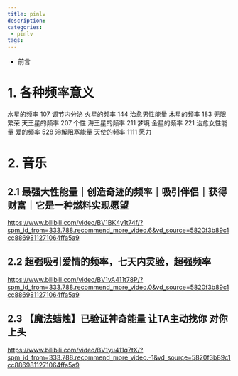 ```yaml
---
title: pinlv
description:
categories:
 - pinlv
tags:
---
```


- 前言

# 1. 各种频率意义

水星的频率 107 调节内分泌
火星的频率 144 治愈男性能量
木星的频率 183 无限繁荣
天王星的频率 207 个性
海王星的频率 211 梦境
金星的频率 221 治愈女性能量
爱的频率 528 溶解阻塞能量
天使的频率 1111 愿力

# 2. 音乐

## 2.1 最强大性能量｜创造奇迹的频率｜吸引伴侣｜获得财富｜它是一种燃料实现愿望

https://www.bilibili.com/video/BV1BK4y1t74f/?spm_id_from=333.788.recommend_more_video.6&vd_source=5820f3b89c1cc8869811271064ffa5a9

## 2.2 超强吸引爱情的频率，七天内灵验，超强频率
https://www.bilibili.com/video/BV1vA411t78P/?spm_id_from=333.788.recommend_more_video.0&vd_source=5820f3b89c1cc8869811271064ffa5a9

## 2.3 【魔法蜡烛】已验证神奇能量 让TA主动找你 对你上头
https://www.bilibili.com/video/BV1yu411q7tX/?spm_id_from=333.788.recommend_more_video.-1&vd_source=5820f3b89c1cc8869811271064ffa5a9